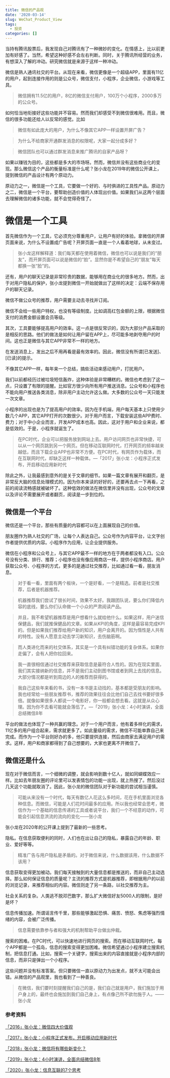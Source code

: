 ```yaml
---
title: 微信的产品观
date: '2020-03-14'
slug: WeChat_Product_View
tags:
  - 投资
categories: []
---
```


当持有腾讯股票后，我发现自己对腾讯有了一种微妙的变化。在情感上，比以前更加有好感了。当然，希望这种好感不会左右判断。同时，关于腾讯所经营的业务，有想深入了解的冲动。研究微信就是来源于这样一种冲动。

微信是熟人通讯社交的平台。从现在来看，微信更像是一个超级APP，里面有11亿的用户，起到连接作用的则是公众号，微信支付，小程序，企业微信，小游戏等工具。

>微信拥有11.5亿的用户，8亿的微信支付用户，100万个小程序，2000多万的公众号。

如何恰当地衔接好这些功能并不容易。然而我们却感受不到微信很难用。而且，微信的很多功能还给人以反常的感觉。比如

>微信有如此庞大的用户，为什么不像其它APP一样设置开屏广告？

>为什么不给商家开通群发消息的权限呢，大家一起分成多好？

>微信团队也可以通过群发消息来推广腾讯的自家产品呀？

如果以赚钱为目的，这些都是多大的市场呀。然而，微信并没有这些商业化的变现。那么微信这个产品的衡量标准是什么呢？张小龙在2019年的微信公开课上，提到微信的产品设计有两个原动力。

原动力之一，微信是一个工具，它要做一个好的、与时俱进的工具性产品。原动力之二，微信是一个平台，要帮助创造价值的人体现出价值。如果我们从这两个层面去理解微信的诸多功能，就不会觉得奇怪了。

# 微信是一个工具

首先微信作为一个工具，它必须充分尊重用户，让用户有好的体验。拿微信的开屏页面来说，为什么不设置成广告呢？开屏页面一直是一个人看着地球，从未变过。

>张小龙这样解释道：我们每天都在使用着微信，微信也可以说是我们的“朋友”，而开屏页面可以说是微信的“脸”。显然你是不希望自己的“朋友”每天都换一张“脸”的。

还有，用户的聊天记录是非常珍贵的数据，能够用在商业化的很多地方。然而，出于对用户隐私的保护，张小龙提到微信一开始就做出了这样的决定：云端不保存用户的聊天记录。

微信不做公众号的推荐，用户需要主动去寻找并订阅。

微信不会给一些用户特权，也没有等级制度。比如调高红包金额的上限，根据微信支付的消费金额设置会员等级。

其次，工具要能够提高用户的效率。这一点是很反常识的，因为大部分产品采取的是相反的思路。他们的做法是如何让用户留在APP上，尽可能多地剥夺用户的时间。这也正是微信与其它APP非常不一样的地方。

在发送消息上，发出之后不用再看是最有效率的。因此，微信没有所谓[已发送]、[已读]的提示。

不像其它APP一样，每年来一个总结，搞些活动来感动用户，打扰用户。

我们以前都经历过被垃圾短信轰炸，这种体验是非常糟糕的。微信也考虑到了这一点，只设置了有限的提醒。比如官方很少向所有用户推送消息。公众号和小程序也不能向用户推送各类消息，除非用户主动允许这么做。大多数的公众号一天只能发一次文章。

小程序的出现也是为了提高用户的效率。因为在手机端，用户每天基本上只使用少数几个APP，其它APP打开的次数很少。对于用户而言，下载安装这些APP费时、费力；对于中小企业而言，开发APP成本也高。因此，这对于用户和企业来说，都是低效的。于是，小程序就诞生了。

>在PC时代，企业可以把服务放到网站上去。用户访问网页也非常快捷，可以从一个网页跳到另一个网页。但在移动互联网时代，打开网页的频率越来越低，而且下载企业APP也非常不方便。在PC时代，有网页作为载体，而在互联网时代，却缺乏这样一种载体。—「2017」张小龙：小程序正式发布，开启移动应用新时代

除此之外，让我最感到意外的是关于文章的细节。如果一篇文章有展开和翻页，是非常反大脑的信息处理模式的。因为你本来读的好好的，还要再去点一下再看，之前的阅读流畅感就被破坏了。这种低效的做法在微信里并没有出现，公众号的文章以及评论不需要展开或者翻页，阅读是一步到位的。

## 微信是一个平台

微信还是一个平台，那些有质量的内容都可以在上面展现自己的价值。

朋友圈作为熟人社交的广场，让每个人表达自己。公众号作为内容平台，让文字创作者提供优质的内容。小程序作为应用，让企业提供服务。

微信在小程序和公众号上，与其它APP最不一样的地方在于两者都没有入口。公众号没有分类、排行、推荐；小程序也没有像应用商店一样，提供小程序商店。用户获取公众号、小程序的方式，更多的是通过社交推荐，比如通过看一看，朋友消息。

>对于看一看，里面有两个板块，一个是好看，一个是精选。前者是社交推荐，后者是机器推荐。

>机器推荐我们尝试了很长时间，效果不太好。我跟团队说，要么你们降低内容的底线，要么你们认命做一个小众的严肃阅读产品。

>并且，我不希望机器推荐是用户想看什么就给他什么。如果这样，用户迷信保健品，我们就推保健品的文章。如果从KPI的角度，这样是最容易完成KPI的。但是如果我们推荐给用户新的知识，用户会离开的。因为惰性是人共有的特性。没有人愿意主动去学习新知识，去伤脑筋啊。

>而人类进化而来的社交体系，其实是一个具有纠错功能的复杂体系。如果你走偏了，会有人把你拉回来。

>我一直很相信通过社交推荐来获取信息是最符合人性的。因为在现实里面，我们其实接纳新的信息，并不是我们主动到图书馆或者到网上去找的信息。大部分情况都是听到周边的人的推荐而获得的。

>我自己这些年来看的书，没有一本书是主动找的，基本都是受朋友的影响。我也经常给一些朋友推荐书，推荐的效果往往会比他们自己去找书要好很多倍。就像如果很多人都说一个电影好，你一般都会想去看。这就是从众心理。因为你不去看可能就会落伍了。—「2019」张小龙：4小时演讲，全面总结微信8年

平台的做法也体现了一种共赢的理念。对于一个用户而言，他有着多样化的需求，11亿多的用户组合起来，需求就更多了。如此量级的需求，微信不可能单靠自己来完成。而作为一个平台则好办的多，他只要提供连接，然后由商家去满足用户的需求。这样，用户和商家都得到了自己想要的，大家也更离不开微信了。

## 微信还是什么

现在对于微信而言，一个细微的调整，就会影响到数十亿人，就如同蝴蝶效应一样。比如去年朋友圈的评论里可以发表情包的功能一出现，就上热搜了。然后没过几天这个功能就取消了。因此，张小龙的微信团队对于新功能的尝试相当谨慎。

>可能从来没有一个时代，每天有数亿人花这么多时间，花在手机里面浏览各种信息。而微信，可能是人们花时间最多的应用。所以我也经常会思考，微信作为一个基础的信息传递的工具或者说平台，我们一个不经意的动作，可能会引起信息洪流的流向的变化——张小龙

张小龙在2020年的公开课上提到了最新的一些思考。

隐私。在信息获取便利的同时，人们也在出让自己的隐私，暴露自己的年龄、职业、爱好等等。

>精准广告与用户隐私是矛盾的。对于微信来说，什么数据该用，什么数据不该用？

信息获取变得更加被动。我们每天接触到的大量信息都是推送的，而非自己主动选择。那么如何保证信息的质量呢？主流的推荐方式是机器推荐，即根据用户的以前的浏览记录，来推荐相似的内容。微信则走了另一条路，以社交推荐为主。

社会关系的复杂。人类逃不脱邓巴数字，那么扩大微信好友5000人的限制，是好是坏？

信息传播加速。所谓谣言传千里，那些能够激起恐惧、痛苦、愤怒、焦虑等强烈情绪的内容，会被广泛传播。

>信息需要依靠参与者和强大的机制帮助平台做出仲裁。

搜索的困难。在PC时代，可以快速地进行网页的搜索。而在移动互联网时代，每个APP都是一个孤岛，信息的搜索变得更加困难。微信希望通过小程序建立搜索机制，把信息打通。比如，搜索一个关键字，搜索出来的内容直接就是小程序内部的信息，而非只是弹出一个小程序。

这些问题并没有标准答案。但只要微信一直以原动力为出发点，就不太可能会出错。从微信的产品观里，我也看到了一种善良。

>在微信，我们要时刻提醒我们自己的是，我们自己就是用户，我们施加于用户身上的，最终也会施加到我们自己身上，有点像己所不欲勿施于人。——张小龙

### 参考资料

[「2016」张小龙：微信四大价值观](https://daxuepc.com/detail/v_5c48244d7ddb8_oxg7Rl8T/3?from=p_5c483e6305292_C1LfcA9T&type=6)

[「2017」张小龙：小程序正式发布，开启移动应用新时代](https://daxuepc.com/detail/v_5c2f495d12d41_vFndS9fI/3?from=p_5c483e6305292_C1LfcA9T&type=6)

[「2018」张小龙：微信将有哪些新变化？](https://daxuepc.com/detail/v_5c2f495d134a3_5PTjX7A9/3?from=p_5c483e6305292_C1LfcA9T&type=6)

[「2019」张小龙：4小时演讲，全面总结微信8年](https://daxuepc.com/detail/v_5c49a5ccc18b8_qiRD0yAw/3?from=p_5c483e6305292_C1LfcA9T&type=6)

[「2020」张小龙：信息互联的7个思考](https://daxuepc.com/detail/v_5e16ee6c70930_ldRjQgGN/3?from=p_5c483e6305292_C1LfcA9T&type=6
)
